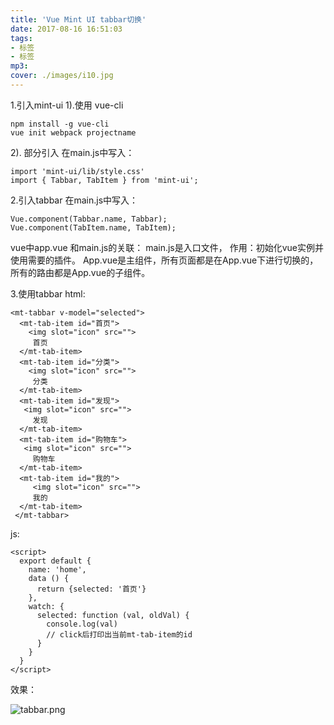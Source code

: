 ```yaml
---
title: 'Vue Mint UI tabbar切换'
date: 2017-08-16 16:51:03
tags: 
- 标签
- 标签
mp3: 
cover: ./images/i10.jpg
---
```

1.引入mint-ui
1).使用 vue-cli
```
npm install -g vue-cli
vue init webpack projectname
```
2). 部分引入
在main.js中写入：
```
import 'mint-ui/lib/style.css'
import { Tabbar, TabItem } from 'mint-ui';
```
2.引入tabbar
在main.js中写入：
```
Vue.component(Tabbar.name, Tabbar);
Vue.component(TabItem.name, TabItem);
```
vue中app.vue 和main.js的关联：
main.js是入口文件，  作用：初始化vue实例并使用需要的插件。
 App.vue是主组件，所有页面都是在App.vue下进行切换的，所有的路由都是App.vue的子组件。

3.使用tabbar
html:
```
<mt-tabbar v-model="selected">
  <mt-tab-item id="首页">
    <img slot="icon" src="">
     首页
  </mt-tab-item>
  <mt-tab-item id="分类">
    <img slot="icon" src="">
     分类
  </mt-tab-item>
  <mt-tab-item id="发现">
   <img slot="icon" src="">
     发现
  </mt-tab-item>    
  <mt-tab-item id="购物车">
   <img slot="icon" src="">
     购物车
  </mt-tab-item>
  <mt-tab-item id="我的">
     <img slot="icon" src="">
     我的
  </mt-tab-item> 
 </mt-tabbar>     
```
js:
```
<script>
  export default {
    name: 'home',
    data () {
      return {selected: '首页'}
    },
    watch: {
      selected: function (val, oldVal) {
        console.log(val)
        // click后打印出当前mt-tab-item的id
      }
    }
  }
</script>
```
效果：

![tabbar.png](http://upload-images.jianshu.io/upload_images/2172404-26f5863956a8508a.png?imageMogr2/auto-orient/strip%7CimageView2/2/w/1240)
